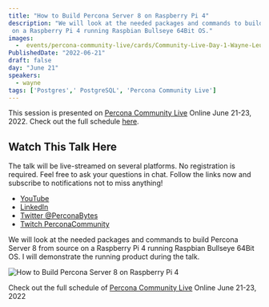 ```yaml
---
title: "How to Build Percona Server 8 on Raspberry Pi 4"
description: "We will look at the needed packages and commands to build Percona Server 8 from source 
 on a Raspberry Pi 4 running Raspbian Bullseye 64Bit OS."
images:
  -  events/percona-community-live/cards/Community-Live-Day-1-Wayne-Leutwyler.jpg
PublishedDate: "2022-06-21"
draft: false
day: "June 21"
speakers:
  - wayne
tags: ['Postgres',' PostgreSQL', 'Percona Community Live']
---
```



This session is presented on [Percona Community Live](/events/percona-community-live-2022/) Online June 21-23, 2022. Check out the full schedule [here](/events/percona-community-live-2022/).

## Watch This Talk Here

The talk will be live-streamed on several platforms. No registration is required. Feel free to ask your questions in chat. Follow the links now and subscribe to notifications not to miss anything!

* [YouTube](https://www.youtube.com/watch?v=JBZSWDNmO9M)
* [LinkedIn](https://www.linkedin.com/feed/update/urn:li:ugcPost:6940253974163832832/)
* [Twitter @PerconaBytes](https://twitter.com/PerconaBytes)
* [Twitch PerconaCommunity](https://www.twitch.tv/perconacommunity)

We will look at the needed packages and commands to build Percona Server 8 from source 
 on a Raspberry Pi 4 running Raspbian Bullseye 64Bit OS. I will demonstrate the running product during the talk. 

![How to Build Percona Server 8 on Raspberry Pi 4](events/percona-community-live/cards/Community-Live-Day-1-Wayne-Leutwyler.jpg)

Check out the full schedule of [Percona Community Live](/events/percona-community-live-2022/) Online June 21-23, 2022